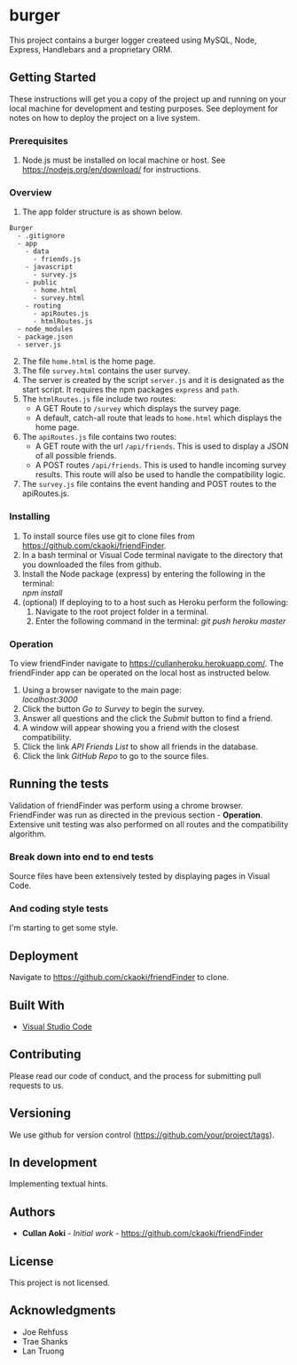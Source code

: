 # burger

This project contains a burger logger createed using MySQL, Node, Express, Handlebars and a proprietary ORM. 

## Getting Started

These instructions will get you a copy of the project up and running on your local machine for development and testing purposes. See deployment for notes on how to deploy the project on a live system.

### Prerequisites
1. Node.js must be installed on local machine or host. See https://nodejs.org/en/download/ for instructions.
  
### Overview
1. The app folder structure is as shown below.

  ```
  Burger
    - .gitignore
    - app
      - data
        - friends.js
      - javascript
        - survey.js
      - public
        - home.html
        - survey.html
      - routing
        - apiRoutes.js
        - htmlRoutes.js
    - node_modules
    - package.json
    - server.js
  ```

2. The file `home.html` is the home page.
3. The file `survey.html` contains the user survey.
4. The server is created by the script `server.js` and it is designated as the start script. It requires the npm packages `express` and `path`.
5. The `htmlRoutes.js` file include two routes:
   * A GET Route to `/survey` which displays the survey page.
   * A default, catch-all route that leads to `home.html` which displays the home page.
6. The `apiRoutes.js` file contains two routes:
   * A GET route with the url `/api/friends`. This is used to display a JSON of all possible friends.
   * A POST routes `/api/friends`. This is used to handle incoming survey results. This route will also be used to handle the compatibility logic.
7. The `survey.js` file contains the event handing and POST routes to the apiRoutes.js.

### Installing

1. To install source files use git to clone files from https://github.com/ckaoki/friendFinder.
2. In a bash terminal or Visual Code terminal navigate to the directory that you downloaded the files from github.
3. Install the Node package (express) by entering the following in the terminal:   
    *npm install* 
4. (optional) If deploying to to a host such as Heroku perform the following:
   1. Navigate to the root project folder in a terminal.
   2. Enter the following command in the terminal:
   *git push heroku master*

### Operation
To view friendFinder navigate to https://cullanheroku.herokuapp.com/.
The friendFinder app can be operated on the local host as instructed below.
1. Using a browser navigate to the main page:   
    *localhost:3000*  
2. Click the button *Go to Survey* to begin the survey.  
3. Answer all questions and the click the *Submit* button to find a friend.
4. A window will appear showing you a friend with the closest compatibility.
5. Click the link *API Friends List* to show all friends in the database.
6. Click the link *GitHub Repo* to go to the source files. 


## Running the tests

Validation of friendFinder was perform using a chrome browser. FriendFinder was run as directed in the previous section - **Operation**.  
Extensive unit testing was also performed on all routes and the compatibility algorithm.


### Break down into end to end tests

Source files have been extensively tested by displaying pages in Visual Code.

### And coding style tests

I'm starting to get some style.

## Deployment

Navigate to https://github.com/ckaoki/friendFinder to clone.

## Built With

* [Visual Studio Code](https://code.visualstudio.com/)

## Contributing

Please read our code of conduct, and the process for submitting pull requests to us.

## Versioning

We use github for version control (https://github.com/your/project/tags). 

## In development
Implementing textual hints.

## Authors

* **Cullan Aoki** - *Initial work* - https://github.com/ckaoki/friendFinder

## License

This project is not licensed.

## Acknowledgments
* Joe Rehfuss
* Trae Shanks
* Lan Truong

